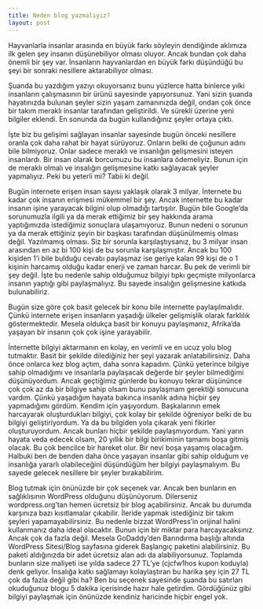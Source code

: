 ```yaml
---
title: Neden blog yazmalıyız?
layout: post
---
```


Hayvanlarla insanlar arasında en büyük farkı söyleyin dendiğinde aklımıza ilk gelen şey insanın düşünebiliyor olması oluyor. Ancak bundan çok daha önemli bir şey var. İnsanların hayvanlardan en büyük farkı düşündüğü bu şeyi bir sonraki nesillere aktarabiliyor olması.

Şuanda bu yazdığım yazıyı okuyorsanız bunu yüzlerce hatta binlerce yılki insanların çalışmasının bir ürünü sayesinde yapıyorsunuz. Yani sizin şuanda hayatınızda bulunan şeyler sizin yaşam zamanınızda değil, ondan çok önce bir takım meraklı insanlar tarafından geliştirildi. Ve sürekli üzerine yeni bilgiler eklendi. En sonunda da bugün kullandığınız şeyler ortaya çıktı.

İşte biz bu gelişimi sağlayan insanlar sayesinde bugün önceki nesillere oranla çok daha rahat bir hayat sürüyoruz. Onların belki de çoğunun adını bile bilmiyoruz. Onlar sadece meraklı ve insanlığın gelişmesini isteyen insanlardı. Bir insan olarak borcumuzu bu insanlara ödemeliyiz. Bunun için de meraklı olmalı ve insalığın gelişmesine katkı sağlayacak şeyler yapmalıyız. Peki bu yeterli mi? Tabii ki değil.

Bugün internete erişen insan sayısı yaklaşık olarak 3 milyar. İnternete bu kadar çok insanın erişmesi mükemmel bir şey. Ancak internette bu kadar insanın işine yarayacak bilgini olup olmadığı tartışılır. Bugün bile Google’da sorunumuzla ilgili ya da merak ettiğimiz bir şey hakkında arama yaptığımızda istediğimiz sonuçlara ulaşamıyoruz. Bunun nedeni o sorunun ya da merak ettiğiniz şeyin bir başkası tarafından düşünülmemiş olması değil. Yazılmamış olması. Siz bir sorunla karşılaştıysanız, bu 3 milyar insan arasından en az bi 100 kişi de bu sorunla karşılaşmıştır. Ancak bu 100 kişiden 1’i bile bulduğu cevabı paylaşmaz ise geriye kalan 99 kişi de o 1 kişinin harcamış olduğu kadar enerji ve zaman harcar. Bu pek de verimli bir şey değil. İşte bu nedenle sahip olduğumuz bilgiyi tıpkı geçmişte milyonlarca insanın yaptığı gibi paylaşmalıyız. Bu sayede insalığın gelişmesine katkıda bulunabiliriz.

Bugün size göre çok basit gelecek bir konu bile internette paylaşılmalıdır. Çünkü internete erişen insanların yaşadığı ülkeler gelişmişlik olarak farklılık göstermektedir. Mesela oldukça basit bir konuyu paylaşmanız, Afrika’da yaşayan bir insanın çok çok işine yarayabilir.

İnternette bilgiyi aktarmanın en kolay, en verimli ve en ucuz yolu blog tutmaktır. Basit bir şekilde dilediğiniz her şeyi yazarak anlatabilirsiniz. Daha önce onlarca kez blog açtım, daha sonra kapadım. Çünkü yeterince bilgiye sahip olmadığımı ve insanlarla paylaşacak değerde bir şeyler bilmediğimi düşünüyordum. Ancak geçtiğimiz günlerde bu konuyu tekrar düşününce çok çok az da bir bilgiye sahip olsam bunu paylaşmam gerektiği sonucuna vardım. Çünkü yaşadığım hayata bakınca insanlık adına hiçbir şey yapmadığımı gördüm. Kendim için yaşıyordum. Başkalarının emek harcayarak oluşturdukları bilgiyi, çok kolay bir şekilde öğreniyor belki de bu bilgiyi geliştiriyordum. Ya da bu bilgiden yola çıkarak yeni fikirler oluşturuyordum. Ancak bunları hiçbir şekilde paylaşmıyordum. Yani yarın hayata veda edecek olsam, 20 yıllık bir bilgi birikiminin tamamı boşa gitmiş olacak. Bu çok bencilce bir hareket olur. Bir nevi boşa yaşamış olacağım. Halbuki ben de benden daha önce yaşayan insanlar gibi sahip olduğum ve insanlığa yararlı olabileceğini düşündüğüm her bilgiyi paylaşmalıyım. Bu sayede gelecek nesillere bir şeyler bırakabilirim.

Blog tutmak için önünüzde bir çok seçenek var. Ancak ben bunların en sağlıklısının WordPress olduğunu düşünüyorum. Dilerseniz wordpress.org’tan hemen ücretsiz bir blog açabilirsiniz. Ancak bu durumda karşınıza bazı kısıtlamalar çıkabilir. İleride yapmak istediğiniz bir takım şeyleri yapamayabilirsiniz. Bu nedenle bizzat WordPress’in orijinal halini kullanmanız daha ideal olacaktır. Bunun için bir miktar para harcayacaksınız. Ancak çok da fazla değil. Mesela GoDaddy’den Barındırma başlığı altında WordPress Sitesi/Blog sayfasına giderek Başlangıç paketini alabilirsiniz. Bu paketi aldığınızda bir adet ücretsiz alan adı da alabiliyorsunuz. Toplamda bunların size maliyeti ise yılda sadece 27 TL’ye (cjcfw1hos kupon koduyla) denk geliyor. İnsalığa katkı sağlamayı kolaylaştıran bu harika şey için 27 TL çok da fazla değil gibi ha? Ben bu seçenek sayesinde şuanda bu satırları okuduğunuz blogu 5 dakika içerisinde hazır hale getirdim. Gördüğünüz gibi bilgiyi paylaşmak için önünüzde kendiniz haricinde hiçbir engel yok.